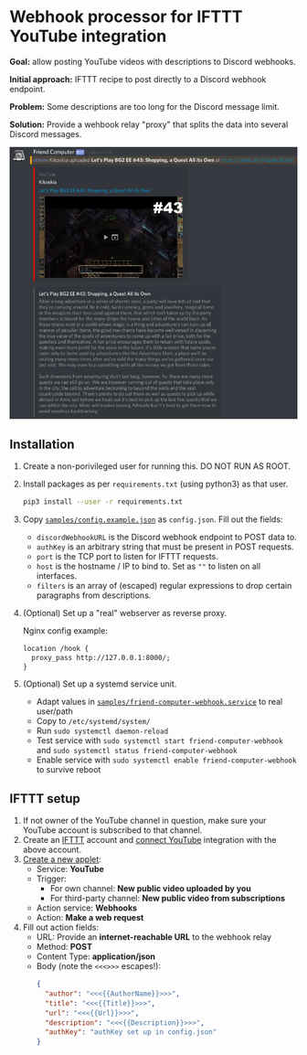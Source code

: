 # Webhook processor for IFTTT YouTube integration

**Goal:** allow posting YouTube videos with descriptions to Discord webhooks.

**Initial approach:** IFTTT recipe to post directly to a Discord webhook endpoint.

**Problem:** Some descriptions are too long for the Discord message limit.

**Solution:** Provide a wehbook relay "proxy" that splits the data into several Discord messages.

![Screenshot](samples/screenshot.png)

## Installation

1. Create a non-porivileged user for running this. DO NOT RUN AS ROOT.

1. Install packages as per `requirements.txt` (using python3) as that user.

    ```bash
    pip3 install --user -r requirements.txt
    ```

2. Copy [`samples/config.example.json`](samples/config.example.json) as `config.json`. Fill out the fields:

    * `discordWebhookURL` is the Discord webhook endpoint to POST data to.
    * `authKey` is an arbitrary string that must be present in POST requests.
    * `port` is the TCP port to listen for IFTTT requests.
    * `host` is the hostname / IP to bind to. Set as `""` to listen on all interfaces.
    * `filters` is an array of (escaped) regular expressions to drop certain paragraphs from descriptions.

3. (Optional) Set up a "real" webserver as reverse proxy.

    Nginx config example:

    ```nginx
    location /hook {
      proxy_pass http://127.0.0.1:8000/;
    }
    ```

4. (Optional) Set up a systemd service unit.

    * Adapt values in [`samples/friend-computer-webhook.service`](samples/friend-computer-webhook.service) to real user/path
    * Copy to `/etc/systemd/system/`
    * Run `sudo systemctl daemon-reload`
    * Test service with `sudo systemctl start friend-computer-webhook` and `sudo systemctl status friend-computer-webhook`
    * Enable service with `sudo systemctl enable friend-computer-webhook` to survive reboot

## IFTTT setup

1. If not owner of the YouTube channel in question, make sure your YouTube account is subscribed to that channel.
2. Create an [IFTTT](https://ifttt.com/) account and [connect YouTube](https://ifttt.com/services/youtube/settings) integration with the above account.
3. [Create a new applet](https://ifttt.com/create):
    * Service: **YouTube**
    * Trigger:
        * For own channel: **New public video uploaded by you**
        * For third-party channel: **New public video from subscriptions**
    * Action service: **Webhooks**
    * Action: **Make a web request**
4. Fill out action fields:
    * URL: Provide an **internet-reachable URL** to the webhook relay
    * Method: **POST**
    * Content Type: **application/json**
    * Body (note the `<<<>>>` escapes!):
        ```json
        {
          "author": "<<<{{AuthorName}}>>>",
          "title": "<<<{{Title}}>>>",
          "url": "<<<{{Url}}>>>",
          "description": "<<<{{Description}}>>>",
          "authKey": "authKey set up in config.json"
        }
        ```
